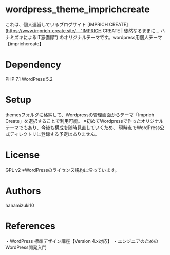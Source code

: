 
# wordpress_theme_imprichcreate
これは、個人運営しているブログサイト [IMPRICH CREATE](https://www.imprich-create.site/　"IMPRICH CREATE | 徒然なるままに… ハナミズキによるIT忘備録") のオリジナルテーマです。wordpress用個人テーマ【imprichcreate】

# Dependency
PHP 7.1
WordPress 5.2

# Setup
themesフォルダに格納して、Wordpressの管理画面からテーマ「Imprich Create」を選択することで利用可能。
※初めてWordpressで作ったオリジナルテーマでもあり、今後も構成を随時見直していくため、
現時点でWordPress公式ディレクトリに登録する予定はありません。


# License
GPL v2
※WordPressのライセンス規約に沿っています。

# Authors
hanamizuki10

# References
・WordPress 標準デザイン講座【Version 4.x対応】
・エンジニアのためのWordPress開発入門
